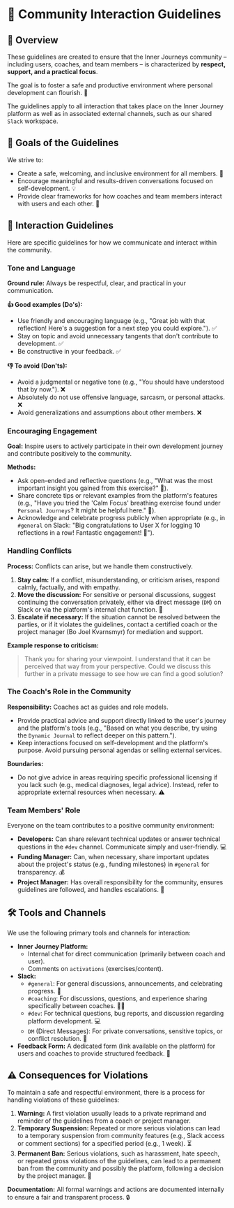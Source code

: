 # 🤝 Community Interaction Guidelines

## 📜 Overview

These guidelines are created to ensure that the Inner Journeys community – including users, coaches, and team members – is characterized by **respect, support, and a practical focus**.

The goal is to foster a safe and productive environment where personal development can flourish. 🌱

The guidelines apply to all interaction that takes place on the Inner Journey platform as well as in associated external channels, such as our shared `Slack` workspace.

## 🎯 Goals of the Guidelines

We strive to:

-   Create a safe, welcoming, and inclusive environment for all members. 🤗
-   Encourage meaningful and results-driven conversations focused on self-development. 💡
-   Provide clear frameworks for how coaches and team members interact with users and each other. 🧭

## 💬 Interaction Guidelines

Here are specific guidelines for how we communicate and interact within the community.

### Tone and Language

**Ground rule:** Always be respectful, clear, and practical in your communication.

**👍 Good examples (Do's):**

-   Use friendly and encouraging language (e.g., "Great job with that reflection! Here's a suggestion for a next step you could explore."). ✅
-   Stay on topic and avoid unnecessary tangents that don't contribute to development. ✅
-   Be constructive in your feedback. ✅

**👎 To avoid (Don'ts):**

-   Avoid a judgmental or negative tone (e.g., "You should have understood that by now."). ❌
-   Absolutely do not use offensive language, sarcasm, or personal attacks. ❌
-   Avoid generalizations and assumptions about other members. ❌

### Encouraging Engagement

**Goal:** Inspire users to actively participate in their own development journey and contribute positively to the community.

**Methods:**

-   Ask open-ended and reflective questions (e.g., "What was the most important insight you gained from this exercise?" 🤔).
-   Share concrete tips or relevant examples from the platform's features (e.g., "Have you tried the 'Calm Focus' breathing exercise found under `Personal Journeys`? It might be helpful here." 🧘).
-   Acknowledge and celebrate progress publicly when appropriate (e.g., in `#general` on Slack: "Big congratulations to User X for logging 10 reflections in a row! Fantastic engagement! 🎉").

### Handling Conflicts

**Process:** Conflicts can arise, but we handle them constructively.

1.  **Stay calm:** If a conflict, misunderstanding, or criticism arises, respond calmly, factually, and with empathy.
2.  **Move the discussion:** For sensitive or personal discussions, suggest continuing the conversation privately, either via direct message (`DM`) on Slack or via the platform's internal chat function. 🤫
3.  **Escalate if necessary:** If the situation cannot be resolved between the parties, or if it violates the guidelines, contact a certified coach or the project manager (Bo Joel Kvarnsmyr) for mediation and support.

**Example response to criticism:**

> Thank you for sharing your viewpoint. I understand that it can be perceived that way from your perspective. Could we discuss this further in a private message to see how we can find a good solution?

### The Coach's Role in the Community

**Responsibility:** Coaches act as guides and role models.

-   Provide practical advice and support directly linked to the user's journey and the platform's tools (e.g., "Based on what you describe, try using the `Dynamic Journal` to reflect deeper on this pattern.").
-   Keep interactions focused on self-development and the platform's purpose. Avoid pursuing personal agendas or selling external services.

**Boundaries:**

-   Do not give advice in areas requiring specific professional licensing if you lack such (e.g., medical diagnoses, legal advice). Instead, refer to appropriate external resources when necessary. ⚠️

### Team Members' Role

Everyone on the team contributes to a positive community environment:

-   **Developers:** Can share relevant technical updates or answer technical questions in the `#dev` channel. Communicate simply and user-friendly. 💻
-   **Funding Manager:** Can, when necessary, share important updates about the project's status (e.g., funding milestones) in `#general` for transparency. 💰
-   **Project Manager:** Has overall responsibility for the community, ensures guidelines are followed, and handles escalations. 👀

## 🛠️ Tools and Channels

We use the following primary tools and channels for interaction:

-   **Inner Journey Platform:**
    -   Internal chat for direct communication (primarily between coach and user).
    -   Comments on `activations` (exercises/content).
-   **Slack:**
    -   `#general`: For general discussions, announcements, and celebrating progress. 🎉
    -   `#coaching`: For discussions, questions, and experience sharing specifically between coaches. 🧑‍🏫
    -   `#dev`: For technical questions, bug reports, and discussion regarding platform development. 💻
    -   `DM` (Direct Messages): For private conversations, sensitive topics, or conflict resolution. 🤫
-   **Feedback Form:** A dedicated form (link available on the platform) for users and coaches to provide structured feedback. 📝

## ⚠️ Consequences for Violations

To maintain a safe and respectful environment, there is a process for handling violations of these guidelines:

1.  **Warning:** A first violation usually leads to a private reprimand and reminder of the guidelines from a coach or project manager.
2.  **Temporary Suspension:** Repeated or more serious violations can lead to a temporary suspension from community features (e.g., Slack access or comment sections) for a specified period (e.g., 1 week). ⏳
3.  **Permanent Ban:** Serious violations, such as harassment, hate speech, or repeated gross violations of the guidelines, can lead to a permanent ban from the community and possibly the platform, following a decision by the project manager. 🚫

**Documentation:** All formal warnings and actions are documented internally to ensure a fair and transparent process. 🔒